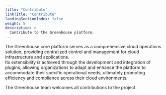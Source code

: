 ```yaml
---
title: "Contribute"
linkTitle: "Contribute"
landingSectionIndex: false
weight: 5
description: >
  Contribute to the Greenhouse platform.
---
```


The Greenhouse core platform serves as a comprehensive cloud operations solution, providing centralized control and management for cloud infrastructure and applications.  
Its extensibility is achieved through the development and integration of plugins, allowing organizations to adapt and enhance the platform to accommodate their specific operational needs, ultimately promoting efficiency and compliance across their cloud environments.

The Greenhouse team welcomes all contributions to the project.
